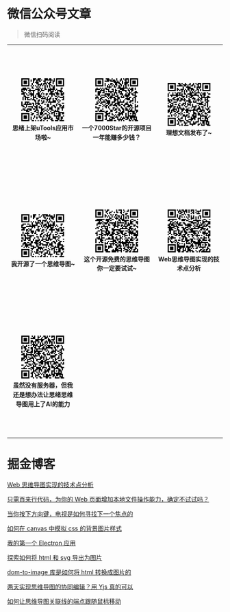 # 微信公众号文章

> 微信扫码阅读

<table>
    <tr>
        <td align="center" style="word-wrap: break-word; width: 300px; height: 300px">
            <a href="https://mp.weixin.qq.com/s/LgaeFhPa2j1IZWA0_f_zFA" target="_blank" style="text-decoration: none;">
                <img src="./assets/img/wechat/1.png" width="100;"  style="align-items:center;justify-content:center;overflow:hidden;"/>
                <br />
                <sub style="font-size:14px"><b>思绪上架uTools应用市场啦~</b></sub>
            </a>
        </td>
        <td align="center" style="word-wrap: break-word; width: 300px; height: 300px">
            <a href="https://mp.weixin.qq.com/s/sVdaeB3chIjkfOnW4GkyUg" target="_blank" style="text-decoration: none;">
                <img src="./assets/img/wechat/2.png" width="100;"  style="align-items:center;justify-content:center;overflow:hidden;"/>
                <br />
                <sub style="font-size:14px"><b>一个7000Star的开源项目一年能赚多少钱？</b></sub>
            </a>
        </td>
        <td align="center" style="word-wrap: break-word; width: 300px; height: 300px">
            <a href="https://mp.weixin.qq.com/s/bQTPIjIDCIqa4aARr73zRg" target="_blank" style="text-decoration: none;">
                <img src="./assets/img/wechat/3.png" width="100;"  style="align-items:center;justify-content:center;overflow:hidden;"/>
                <br />
                <sub style="font-size:14px"><b>理想文档发布了~</b></sub>
            </a>
        </td>
    </tr>
    <tr>
        <td align="center" style="word-wrap: break-word; width: 300px; height: 300px">
            <a href="https://mp.weixin.qq.com/s/gQZdABjs3cQ288fb1zLung" target="_blank" style="text-decoration: none;">
                <img src="./assets/img/wechat/4.png" width="100;"  style="align-items:center;justify-content:center;overflow:hidden;"/>
                <br />
                <sub style="font-size:14px"><b>我开源了一个思维导图~</b></sub>
            </a>
        </td>
        <td align="center" style="word-wrap: break-word; width: 300px; height: 300px">
            <a href="https://mp.weixin.qq.com/s/hFAjxQ5sRRTnW810GoYQSw" target="_blank" style="text-decoration: none;">
                <img src="./assets/img/wechat/5.png" width="100;"  style="align-items:center;justify-content:center;overflow:hidden;"/>
                <br />
                <sub style="font-size:14px"><b>这个开源免费的思维导图你一定要试试~</b></sub>
            </a>
        </td>
        <td align="center" style="word-wrap: break-word; width: 300px; height: 300px">
            <a href="https://mp.weixin.qq.com/s/4hEbMCh-LGcH4aYajORtcw" target="_blank" style="text-decoration: none;">
                <img src="./assets/img/wechat/6.png" width="100;"  style="align-items:center;justify-content:center;overflow:hidden;"/>
                <br />
                <sub style="font-size:14px"><b>Web思维导图实现的技术点分析</b></sub>
            </a>
        </td>       
    </tr>
    <tr>
        <td align="center" style="word-wrap: break-word; width: 300px; height: 300px">
            <a href="https://mp.weixin.qq.com/s/JNb7PH4sCjWzIZ9G8wStGQ" target="_blank" style="text-decoration: none;">
                <img src="./assets/img/wechat/7.png" width="100;"  style="align-items:center;justify-content:center;overflow:hidden;"/>
                <br />
                <sub style="font-size:14px"><b>虽然没有服务器，但我还是想办法让思绪思维导图用上了AI的能力</b></sub>
            </a>
        </td>
    </tr>
</table>

# 掘金博客

[Web 思维导图实现的技术点分析](https://juejin.cn/post/6987711560521089061)

[只需百来行代码，为你的 Web 页面增加本地文件操作能力，确定不试试吗？](https://juejin.cn/post/7157681502506090510)

[当你按下方向键，电视是如何寻找下一个焦点的](https://juejin.cn/post/7199666255883927612)

[如何在 canvas 中模拟 css 的背景图片样式](https://juejin.cn/post/7204854015463538744)

[我的第一个 Electron 应用](https://juejin.cn/post/7233012756314701884)

[探索如何将 html 和 svg 导出为图片](https://juejin.cn/post/7276712861514170409)

[dom-to-image 库是如何将 html 转换成图片的](https://juejin.cn/post/7287913415803764747)

[两天实现思维导图的协同编辑？用 Yjs 真的可以](https://juejin.cn/post/7295669711533998117)

[如何让思维导图关联线的端点跟随鼠标移动](https://juejin.cn/post/7443736271645720626)

